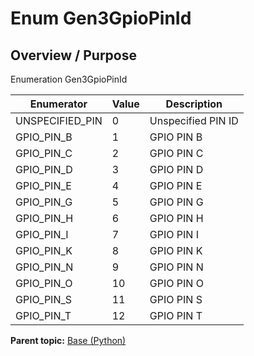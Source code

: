 # Enum Gen3GpioPinId

## Overview / Purpose

Enumeration Gen3GpioPinId

|Enumerator|Value|Description|
|----------|-----|-----------|
|UNSPECIFIED\_PIN|0|Unspecified PIN ID|
|GPIO\_PIN\_B|1|GPIO PIN B|
|GPIO\_PIN\_C|2|GPIO PIN C|
|GPIO\_PIN\_D|3|GPIO PIN D|
|GPIO\_PIN\_E|4|GPIO PIN E|
|GPIO\_PIN\_G|5|GPIO PIN G|
|GPIO\_PIN\_H|6|GPIO PIN H|
|GPIO\_PIN\_I|7|GPIO PIN I|
|GPIO\_PIN\_K|8|GPIO PIN K|
|GPIO\_PIN\_N|9|GPIO PIN N|
|GPIO\_PIN\_O|10|GPIO PIN O|
|GPIO\_PIN\_S|11|GPIO PIN S|
|GPIO\_PIN\_T|12|GPIO PIN T|

**Parent topic:** [Base \(Python\)](../../summary_pages/Base.md)


